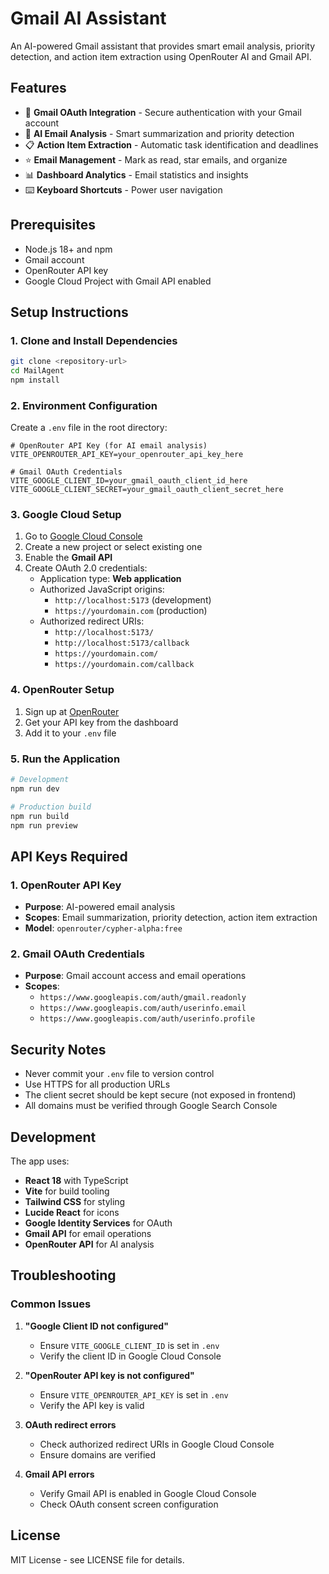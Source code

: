 # Gmail AI Assistant

An AI-powered Gmail assistant that provides smart email analysis, priority detection, and action item extraction using OpenRouter AI and Gmail API.

## Features

- 🔐 **Gmail OAuth Integration** - Secure authentication with your Gmail account
- 🤖 **AI Email Analysis** - Smart summarization and priority detection
- 📋 **Action Item Extraction** - Automatic task identification and deadlines
- ⭐ **Email Management** - Mark as read, star emails, and organize
- 📊 **Dashboard Analytics** - Email statistics and insights
- ⌨️ **Keyboard Shortcuts** - Power user navigation

## Prerequisites

- Node.js 18+ and npm
- Gmail account
- OpenRouter API key
- Google Cloud Project with Gmail API enabled

## Setup Instructions

### 1. Clone and Install Dependencies

```bash
git clone <repository-url>
cd MailAgent
npm install
```

### 2. Environment Configuration

Create a `.env` file in the root directory:

```env
# OpenRouter API Key (for AI email analysis)
VITE_OPENROUTER_API_KEY=your_openrouter_api_key_here

# Gmail OAuth Credentials
VITE_GOOGLE_CLIENT_ID=your_gmail_oauth_client_id_here
VITE_GOOGLE_CLIENT_SECRET=your_gmail_oauth_client_secret_here
```

### 3. Google Cloud Setup

1. Go to [Google Cloud Console](https://console.cloud.google.com/)
2. Create a new project or select existing one
3. Enable the **Gmail API**
4. Create OAuth 2.0 credentials:
   - Application type: **Web application**
   - Authorized JavaScript origins:
     - `http://localhost:5173` (development)
     - `https://yourdomain.com` (production)
   - Authorized redirect URIs:
     - `http://localhost:5173/`
     - `http://localhost:5173/callback`
     - `https://yourdomain.com/`
     - `https://yourdomain.com/callback`

### 4. OpenRouter Setup

1. Sign up at [OpenRouter](https://openrouter.ai/)
2. Get your API key from the dashboard
3. Add it to your `.env` file

### 5. Run the Application

```bash
# Development
npm run dev

# Production build
npm run build
npm run preview
```

## API Keys Required

### 1. OpenRouter API Key
- **Purpose**: AI-powered email analysis
- **Scopes**: Email summarization, priority detection, action item extraction
- **Model**: `openrouter/cypher-alpha:free`

### 2. Gmail OAuth Credentials
- **Purpose**: Gmail account access and email operations
- **Scopes**: 
  - `https://www.googleapis.com/auth/gmail.readonly`
  - `https://www.googleapis.com/auth/userinfo.email`
  - `https://www.googleapis.com/auth/userinfo.profile`

## Security Notes

- Never commit your `.env` file to version control
- Use HTTPS for all production URLs
- The client secret should be kept secure (not exposed in frontend)
- All domains must be verified through Google Search Console

## Development

The app uses:
- **React 18** with TypeScript
- **Vite** for build tooling
- **Tailwind CSS** for styling
- **Lucide React** for icons
- **Google Identity Services** for OAuth
- **Gmail API** for email operations
- **OpenRouter API** for AI analysis

## Troubleshooting

### Common Issues

1. **"Google Client ID not configured"**
   - Ensure `VITE_GOOGLE_CLIENT_ID` is set in `.env`
   - Verify the client ID in Google Cloud Console

2. **"OpenRouter API key is not configured"**
   - Ensure `VITE_OPENROUTER_API_KEY` is set in `.env`
   - Verify the API key is valid

3. **OAuth redirect errors**
   - Check authorized redirect URIs in Google Cloud Console
   - Ensure domains are verified

4. **Gmail API errors**
   - Verify Gmail API is enabled in Google Cloud Console
   - Check OAuth consent screen configuration

## License

MIT License - see LICENSE file for details.
